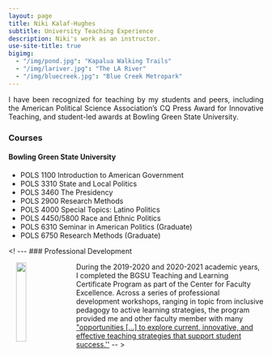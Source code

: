 ```yaml
---
layout: page
title: Niki Kalaf-Hughes
subtitle: University Teaching Experience
description: Niki's work as an instructor.
use-site-title: true
bigimg:
  - "/img/pond.jpg": "Kapalua Walking Trails"
  - "/img/lariver.jpg": "The LA River"
  - "/img/bluecreek.jpg": "Blue Creek Metropark"
---
```


<p align="justify">I have been recognized for teaching by my students and peers, including the American Political Science Association’s CQ Press Award for Innovative Teaching, and student-led awards at Bowling Green State University. </p>


### Courses
#### Bowling Green State University
  * POLS 1100 Introduction to American Government
  * POLS 3310 State and Local Politics
  * POLS 3460 The Presidency
  * POLS 2900 Research Methods
  * POLS 4000 Special Topics: Latino Politics
  * POLS 4450/5800 Race and Ethnic Politics
  * POLS 6310 Seminar in American Politics (Graduate)
  * POLS 6750 Research Methods (Graduate)


  
<! --- ### Professional Development
<p><img align="left" style="padding: 0 15px; width: 20%; height: 20%" src="https://www.joshuaboston.com/img/TandLcertificatebadge20192.jpg"></p>
<p style="margin-top: 10px;"> </p>

During the 2019-2020 and 2020-2021 academic years, I completed the BGSU Teaching and Learning Certificate Program as part of the Center for Faculty Excellence. Across a series of professional development workshops, ranging in topic from inclusive pedagogy to active learning strategies, the program provided me and other faculty member with many <a href="https://www.bgsu.edu/center-for-faculty-excellence/get-certified/bgsu-teaching-and-learning-certificate-program.html" target="_blank">"opportunities [...] to explore current, innovative, and effective teaching strategies that support student success.''</a> -- >




